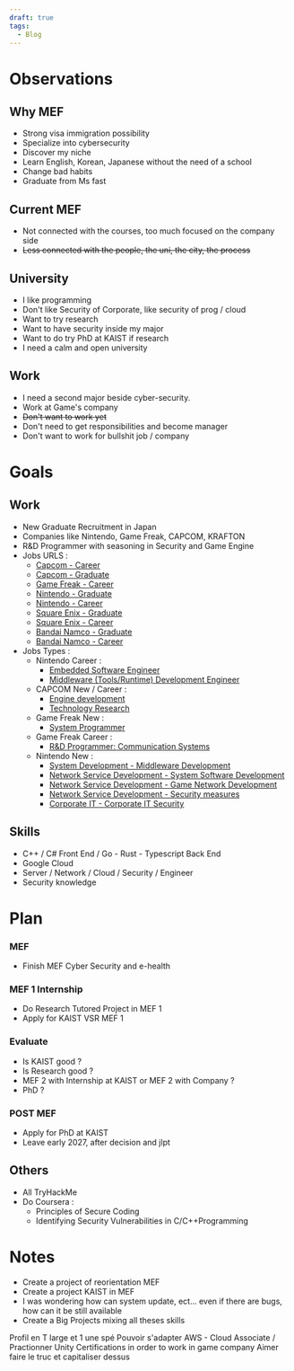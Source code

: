 ```yaml
---
draft: true
tags:
  - Blog
---
```

# Observations

## Why MEF
- Strong visa immigration possibility
- Specialize into cybersecurity
- Discover my niche
- Learn English, Korean, Japanese without the need of a school
- Change bad habits
- Graduate from Ms fast
## Current MEF
- Not connected with the courses, too much focused on the company side
- ~~Less connected with the people, the uni, the city, the process~~
## University
- I like programming
- Don't like Security of Corporate, like security of prog / cloud
- Want to try research
- Want to have security inside my major
- Want to do try PhD at KAIST if research
- I need a calm and open university
## Work
- I need a second major beside cyber-security.
- Work at Game's company
- ~~Don't want to work yet~~
- Don't need to get responsibilities and become manager
- Don't want to work for bullshit job / company
# Goals

## Work
- New Graduate Recruitment in Japan
- Companies like Nintendo, Game Freak, CAPCOM, KRAFTON
- R&D Programmer with seasoning in Security and Game Engine
- Jobs URLS : 
  - [Capcom - Career](https://js02.jposting.net/capcom/u/job.phtml)
  - [Capcom - Graduate](https://www.capcom.co.jp/recruit/graduate/index.html)
  - [Game Freak - Career](https://hrmos.co/pages/gamefreak/jobs)
  - [Nintendo - Graduate](https://www.nintendo.co.jp/jobs/introduction/engineer/index.html)
  - [Nintendo - Career](https://www.nintendo.co.jp/jobs/career/index.html)
  - [Square Enix - Graduate](https://www.jp.square-enix.com/recruit/fresh/recruitment/)
  - [Square Enix - Career](https://www.jp.square-enix.com/recruit/career/)
  - [Bandai Namco - Graduate](https://www.bandainamcostudios.com/recruit/graduate/recruitworks)
  - [Bandai Namco - Career](https://www.bandainamcostudios.com/recruit/career)
- Jobs Types : 
  - Nintendo Career : 
    - [Embedded Software Engineer](https://www.portal.e2r.jp/fixurl/nintendo_career_job/id/4/2?ki=job00155)
    - [Middleware (Tools/Runtime) Development Engineer](https://www.portal.e2r.jp/fixurl/nintendo_career_job/id/4/2?ki=job00302)
  - CAPCOM New / Career : 
    - [Engine development](https://js02.jposting.net/capcom/u/job.phtml)
    - [Technology Research](https://www.capcom.co.jp/recruit/graduate/index.html)
  - Game Freak New : 
    - [System Programmer](https://hrmos.co/pages/gamefreak/jobs/2026-0-1)
  - Game Freak Career : 
    - [R&D Programmer: Communication Systems](https://hrmos.co/pages/gamefreak/jobs/1-10)
  - Nintendo New : 
    - [System Development - Middleware Development](https://www.nintendo.co.jp/jobs/introduction/engineer/soft-system.html#middleware)
    - [Network Service Development - System Software Development](https://www.nintendo.co.jp/jobs/introduction/engineer/soft-network.html#system-software)
    - [Network Service Development - Game Network Development](https://www.nintendo.co.jp/jobs/introduction/engineer/soft-network.html#game-network)
    - [Network Service Development - Security measures](https://www.nintendo.co.jp/jobs/introduction/engineer/soft-network.html#security)
    - [Corporate IT - Corporate IT Security](https://www.nintendo.co.jp/jobs/introduction/engineer/soft-it.html#corporate-security)
## Skills
- C++ / C# Front End / Go - Rust - Typescript Back End
- Google Cloud
- Server / Network / Cloud / Security / Engineer
- Security knowledge
# Plan
### MEF
- Finish MEF Cyber Security and e-health
### MEF 1 Internship
- Do Research Tutored Project in MEF 1
- Apply for KAIST VSR MEF 1
### Evaluate
- Is KAIST good ?
- Is Research good ?
- MEF 2 with Internship at KAIST or MEF 2 with Company ?
- PhD ?
### POST MEF
- Apply for PhD at KAIST
- Leave early 2027, after decision and jlpt
## Others
- All TryHackMe
- Do Coursera : 
	- Principles of Secure Coding
  - Identifying Security Vulnerabilities in C/C++Programming
# Notes
- Create a project of reorientation MEF
- Create a project KAIST in MEF
- I was wondering how can system update, ect... even if there are bugs, how can it be still available
- Create a Big Projects mixing all theses skills

Profil en T large et 1 une spé
Pouvoir s'adapter
AWS - Cloud Associate / Practionner
Unity Certifications in order to work in game company
Aimer faire le truc et capitaliser dessus

